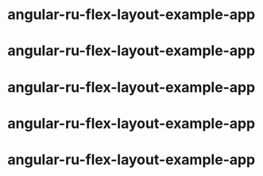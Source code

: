 # angular-ru-flex-layout-example-app
# angular-ru-flex-layout-example-app
# angular-ru-flex-layout-example-app
# angular-ru-flex-layout-example-app
# angular-ru-flex-layout-example-app
